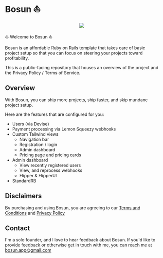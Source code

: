 # Bosun ⛵ 

<p align="center">
  <img src="https://github.com/RyanJamesCaldwell/bosun-public/assets/11203528/347b830d-c288-4465-9ec7-4ee64387552a" />
</p>

⛵ Welcome to Bosun ⛵

Bosun is an affordable Ruby on Rails template that takes care of basic project setup so that you can focus on steering your projects toward profitability.

This is a public-facing repository that houses an overview of the project and the Privacy Policy / Terms of Service.

## Overview

With Bosun, you can ship more projects, ship faster, and skip mundane project setup.

Here are the features that are configured for you:
* Users (via Devise)
* Payment processing via Lemon Squeezy webhooks
* Custom Tailwind views
  * Navigation bar
  * Registration / login
  * Admin dashboard
  * Pricing page and pricing cards
* Admin dashboard
  * View recently registered users
  * View, and reprocess webhooks
  * Flipper & FlipperUI
* StandardRB

## Disclaimers

By purchasing and using Bosun, you are agreeing to our [Terms and Conditions](terms_and_conditions.md) and [Privacy Policy](privacy_policy.md)

## Contact

I'm a solo founder, and I love to hear feedback about Bosun. If you'd like to provide feedback or otherwise get in touch with me, you can reach me at bosun.app@gmail.com

